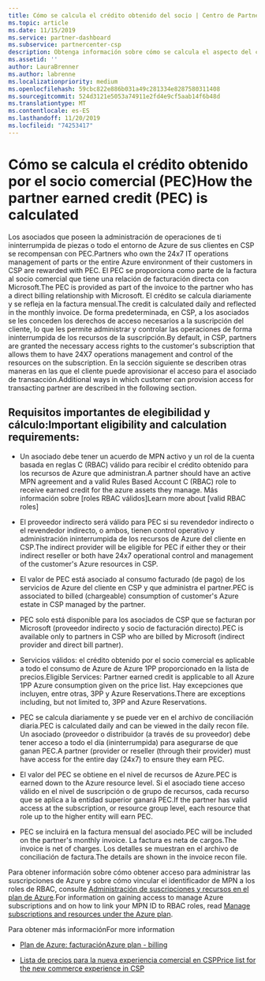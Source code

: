 ```yaml
---
title: Cómo se calcula el crédito obtenido del socio | Centro de Partners
ms.topic: article
ms.date: 11/15/2019
ms.service: partner-dashboard
ms.subservice: partnercenter-csp
description: Obtenga información sobre cómo se calcula el aspecto del crédito de los asociados (PEC) del plan de Azure. Esto incluye los requisitos de idoneidad para asociados y proveedores indirectos.
ms.assetid: ''
author: LauraBrenner
ms.author: labrenne
ms.localizationpriority: medium
ms.openlocfilehash: 59cbc822e886b031a49c281334e8287580311408
ms.sourcegitcommit: 524d3121e5053a74911e2fd4e9cf5aab14f6b48d
ms.translationtype: MT
ms.contentlocale: es-ES
ms.lasthandoff: 11/20/2019
ms.locfileid: "74253417"
---
```

# <a name="how-the-partner-earned-credit-pec-is-calculated"></a><span data-ttu-id="dddfe-104">Cómo se calcula el crédito obtenido por el socio comercial (PEC)</span><span class="sxs-lookup"><span data-stu-id="dddfe-104">How the partner earned credit (PEC) is calculated</span></span>


<span data-ttu-id="dddfe-105">Los asociados que poseen la administración de operaciones de ti ininterrumpida de piezas o todo el entorno de Azure de sus clientes en CSP se recompensan con PEC.</span><span class="sxs-lookup"><span data-stu-id="dddfe-105">Partners who own the 24x7 IT operations management of parts or the entire Azure environment of their customers in CSP are rewarded with PEC.</span></span> <span data-ttu-id="dddfe-106">El PEC se proporciona como parte de la factura al socio comercial que tiene una relación de facturación directa con Microsoft.</span><span class="sxs-lookup"><span data-stu-id="dddfe-106">The PEC is provided as part of the invoice to the partner who has a direct billing relationship with Microsoft.</span></span> <span data-ttu-id="dddfe-107">El crédito se calcula diariamente y se refleja en la factura mensual.</span><span class="sxs-lookup"><span data-stu-id="dddfe-107">The credit is calculated daily and reflected in the monthly invoice.</span></span> <span data-ttu-id="dddfe-108">De forma predeterminada, en CSP, a los asociados se les conceden los derechos de acceso necesarios a la suscripción del cliente, lo que les permite administrar y controlar las operaciones de forma ininterrumpida de los recursos de la suscripción.</span><span class="sxs-lookup"><span data-stu-id="dddfe-108">By default, in CSP, partners are granted the necessary access rights to the customer's subscription that allows them to have 24X7 operations management and control of the resources on the subscription.</span></span> <span data-ttu-id="dddfe-109">En la sección siguiente se describen otras maneras en las que el cliente puede aprovisionar el acceso para el asociado de transacción.</span><span class="sxs-lookup"><span data-stu-id="dddfe-109">Additional ways in which customer can provision access for transacting partner are described in the following section.</span></span>   


## <a name="important-eligibility-and-calculation-requirements"></a><span data-ttu-id="dddfe-110">Requisitos importantes de elegibilidad y cálculo:</span><span class="sxs-lookup"><span data-stu-id="dddfe-110">Important eligibility and calculation requirements:</span></span>

- <span data-ttu-id="dddfe-111">Un asociado debe tener un acuerdo de MPN activo y un rol de la cuenta basada en reglas C (RBAC) válido para recibir el crédito obtenido para los recursos de Azure que administran.</span><span class="sxs-lookup"><span data-stu-id="dddfe-111">A partner should have an active MPN agreement and a valid Rules Based Account C (RBAC) role to receive earned credit for the azure assets they manage.</span></span> <span data-ttu-id="dddfe-112">Más información sobre [roles RBAC válidos]</span><span class="sxs-lookup"><span data-stu-id="dddfe-112">Learn more about [valid RBAC roles]</span></span>

- <span data-ttu-id="dddfe-113">El proveedor indirecto será válido para PEC si su revendedor indirecto o el revendedor indirecto, o ambos, tienen control operativo y administración ininterrumpida de los recursos de Azure del cliente en CSP.</span><span class="sxs-lookup"><span data-stu-id="dddfe-113">The indirect provider will be eligible for PEC if either they or their indirect reseller or both have 24x7 operational control and management of the customer's Azure resources in CSP.</span></span>

- <span data-ttu-id="dddfe-114">El valor de PEC está asociado al consumo facturado (de pago) de los servicios de Azure del cliente en CSP y que administra el partner.</span><span class="sxs-lookup"><span data-stu-id="dddfe-114">PEC is associated to billed (chargeable) consumption of customer's Azure estate in CSP managed by the partner.</span></span> 

- <span data-ttu-id="dddfe-115">PEC solo está disponible para los asociados de CSP que se facturan por Microsoft (proveedor indirecto y socio de facturación directo).</span><span class="sxs-lookup"><span data-stu-id="dddfe-115">PEC is available only to partners in CSP who are billed by Microsoft (indirect provider and direct bill partner).</span></span>

- <span data-ttu-id="dddfe-116">Servicios válidos: el crédito obtenido por el socio comercial es aplicable a todo el consumo de Azure de Azure 1PP proporcionado en la lista de precios.</span><span class="sxs-lookup"><span data-stu-id="dddfe-116">Eligible Services: Partner earned credit is applicable to all Azure 1PP Azure consumption given on the price list.</span></span> <span data-ttu-id="dddfe-117">Hay excepciones que incluyen, entre otras, 3PP y Azure Reservations.</span><span class="sxs-lookup"><span data-stu-id="dddfe-117">There are exceptions including, but not limited to, 3PP and Azure Reservations.</span></span>

- <span data-ttu-id="dddfe-118">PEC se calcula diariamente y se puede ver en el archivo de conciliación diaria.</span><span class="sxs-lookup"><span data-stu-id="dddfe-118">PEC is calculated daily and can be viewed in the daily recon file.</span></span> <span data-ttu-id="dddfe-119">Un asociado (proveedor o distribuidor (a través de su proveedor) debe tener acceso a todo el día (ininterrumpida) para asegurarse de que ganan PEC.</span><span class="sxs-lookup"><span data-stu-id="dddfe-119">A partner (provider or reseller (through their provider) must have access for the entire day (24x7) to ensure they earn PEC.</span></span>

- <span data-ttu-id="dddfe-120">El valor del PEC se obtiene en el nivel de recursos de Azure.</span><span class="sxs-lookup"><span data-stu-id="dddfe-120">PEC is earned down to the Azure resource level.</span></span> <span data-ttu-id="dddfe-121">Si el asociado tiene acceso válido en el nivel de suscripción o de grupo de recursos, cada recurso que se aplica a la entidad superior ganará PEC.</span><span class="sxs-lookup"><span data-stu-id="dddfe-121">If the partner has valid access at the subscription, or resource group level, each resource that role up to the higher entity will earn PEC.</span></span> 

- <span data-ttu-id="dddfe-122">PEC se incluirá en la factura mensual del asociado.</span><span class="sxs-lookup"><span data-stu-id="dddfe-122">PEC will be included on the partner's monthly invoice.</span></span> <span data-ttu-id="dddfe-123">La factura es neta de cargos.</span><span class="sxs-lookup"><span data-stu-id="dddfe-123">The invoice is net of charges.</span></span> <span data-ttu-id="dddfe-124">Los detalles se muestran en el archivo de conciliación de factura.</span><span class="sxs-lookup"><span data-stu-id="dddfe-124">The details are shown in the invoice recon file.</span></span>

<span data-ttu-id="dddfe-125">Para obtener información sobre cómo obtener acceso para administrar las suscripciones de Azure y sobre cómo vincular el identificador de MPN a los roles de RBAC, consulte [Administración de suscripciones y recursos en el plan de Azure](azure-plan-manage.md).</span><span class="sxs-lookup"><span data-stu-id="dddfe-125">For information on gaining access to manage Azure subscriptions and on how to link your MPN ID to RBAC roles, read [Manage subscriptions and resources under the Azure plan](azure-plan-manage.md).</span></span>

<span data-ttu-id="dddfe-126">Para obtener más información</span><span class="sxs-lookup"><span data-stu-id="dddfe-126">For more information</span></span>

- [<span data-ttu-id="dddfe-127">Plan de Azure: facturación</span><span class="sxs-lookup"><span data-stu-id="dddfe-127">Azure plan - billing</span></span>](azure-plan-billing.md)

- [<span data-ttu-id="dddfe-128">Lista de precios para la nueva experiencia comercial en CSP</span><span class="sxs-lookup"><span data-stu-id="dddfe-128">Price list for the new commerce experience in CSP </span></span>](azure-plan-price-list.md)